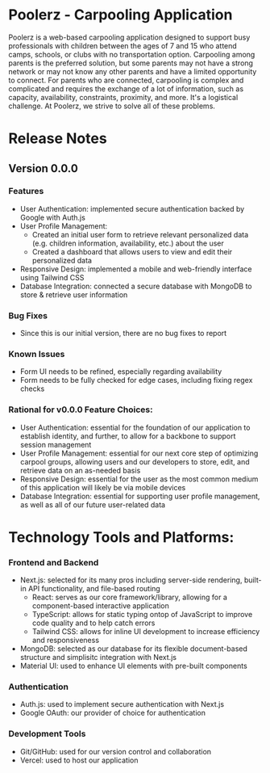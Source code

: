 # Poolerz - Carpooling Application
Poolerz is a web-based carpooling application designed to support busy professionals with children between the ages of 7 and 15 who attend camps, schools, or clubs with no transportation option. Carpooling among parents is the preferred solution, but some parents may not have a strong network or may not know any other parents and have a limited opportunity to connect. For parents who are connected, carpooling is complex and complicated and requires the exchange of a lot of information, such as capacity, availability, constraints, proximity, and more. It's a logistical challenge. At Poolerz, we strive to solve all of these problems.

# Release Notes

## Version 0.0.0

### Features
- User Authentication: implemented secure authentication backed by Google with Auth.js
- User Profile Management:
  - Created an initial user form to retrieve relevant personalized data (e.g. children information, availability, etc.) about the user
  - Created a dashboard that allows users to view and edit their personalized data
- Responsive Design: implemented a mobile and web-friendly interface using Tailwind CSS
- Database Integration: connected a secure database with MongoDB to store & retrieve user information

### Bug Fixes
- Since this is our initial version, there are no bug fixes to report

### Known Issues
- Form UI needs to be refined, especially regarding availability
- Form needs to be fully checked for edge cases, including fixing regex checks

### Rational for v0.0.0 Feature Choices:
- User Authentication: essential for the foundation of our application to establish identity, and further, to allow for a backbone to support session management
- User Profile Management: essential for our next core step of optimizing carpool groups, allowing users and our developers to store, edit, and retrieve data on an as-needed basis
- Responsive Design: essential for the user as the most common medium of this application will likely be via mobile devices
- Database Integration: essential for supporting user profile management, as well as all of our future user-related data

# Technology Tools and Platforms:

### Frontend and Backend
- Next.js: selected for its many pros including server-side rendering, built-in API functionality, and file-based routing
  - React: serves as our core framework/library, allowing for a component-based interactive application
  - TypeScript: allows for static typing ontop of JavaScript to improve code quality and to help catch errors
  - Tailwind CSS: allows for inline UI development to increase efficiency and responsiveness
- MongoDB: selected as our database for its flexible document-based structure and simplisitc integration with Next.js
- Material UI: used to enhance UI elements with pre-built components

### Authentication
-  Auth.js: used to implement secure authentication with Next.js
  - Google OAuth: our provider of choice for authentication

### Development Tools
- Git/GitHub: used for our version control and collaboration
- Vercel: used to host our application
